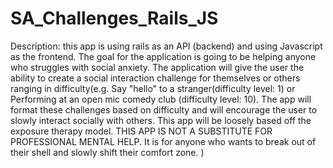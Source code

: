 # SA_Challenges_Rails_JS
Description: this app is using rails as an API (backend) and using Javascript as the frontend. The goal for the application is going to be helping anyone who struggles with social anxiety. The application will give the user the ability to create a social interaction challenge for themselves or others ranging in difficulty(e.g. Say "hello" to a stranger(difficulty level: 1) or Performing at an open mic comedy club (difficulty level: 10). The app will format these challenges based on difficulty and will encourage the user to slowly interact socially with others. This app will be loosely based off the exposure therapy model. THIS APP IS NOT A SUBSTITUTE FOR PROFESSIONAL MENTAL HELP. It is for anyone who wants to break out of their shell and slowly shift their comfort zone. )